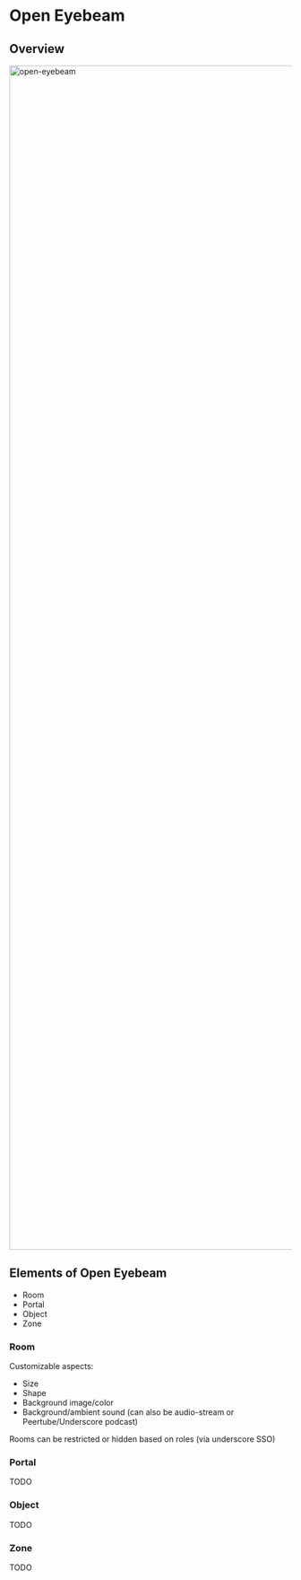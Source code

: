 # Open Eyebeam
## Overview

<img width="2112" alt="open-eyebeam" src="https://user-images.githubusercontent.com/8209990/157449881-eaa8dded-8f4f-4598-b641-46cf6df17c7e.png">

## Elements of Open Eyebeam

- Room
- Portal
- Object
- Zone

### Room

Customizable aspects:
- Size
- Shape
- Background image/color
- Background/ambient sound (can also be audio-stream or Peertube/Underscore podcast)

Rooms can be restricted or hidden based on roles (via underscore SSO)

### Portal

TODO

### Object

TODO

### Zone

TODO

